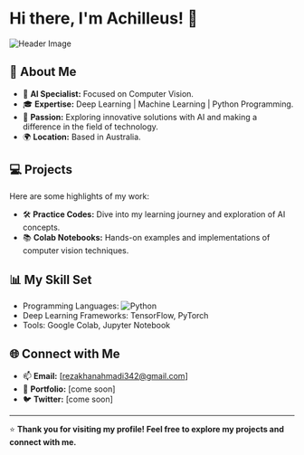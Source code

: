 # Hi there, I'm Achilleus! 👋

![Header Image](https://via.placeholder.com/800x200.png?text=Welcome+to+My+GitHub+Profile)

## 🌟 About Me
- 🤖 **AI Specialist:** Focused on Computer Vision.
- 🎓 **Expertise:** Deep Learning | Machine Learning | Python Programming.
- 🚀 **Passion:** Exploring innovative solutions with AI and making a difference in the field of technology.
- 🌍 **Location:** Based in Australia.

## 💻 Projects
Here are some highlights of my work:
- 🛠️ **Practice Codes:** Dive into my learning journey and exploration of AI concepts.
- 📚 **Colab Notebooks:** Hands-on examples and implementations of computer vision techniques.

## 📊 My Skill Set
- Programming Languages: ![Python](https://img.shields.io/badge/-Python-blue?logo=python&logoColor=white)
- Deep Learning Frameworks: TensorFlow, PyTorch
- Tools: Google Colab, Jupyter Notebook

## 🌐 Connect with Me
- 📫 **Email:** [rezakhanahmadi342@gmail.com]
- 🔗 **Portfolio:** [come soon]
- 🐦 **Twitter:** [come soon]

---

⭐ **Thank you for visiting my profile! Feel free to explore my projects and connect with me.**
